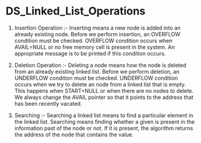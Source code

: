 # DS_Linked_List_Operations

1. Insertion Operation :- Inserting means a new node is added into an already existing node. Before we perform insertion, an OVERFLOW condition must be checked. OVERFLOW condition occurs when AVAIL=NULL or no free memory cell is present in the system. An appropriate message is to be printed if this condition occurs.

2. Deletion Operation :- Deleting a node means how the node is deleted from an already existing linked list. Before we perform deletion, an UNDERFLOW condition must be checked. UNDERFLOW condition occurs when we try to delete an node from a linked list that is empty. This happens when START=NULL or when there are no nodes to delete. We always change the AVAIL pointer so that it points to the address that has been recently vacated.

3. Searching :- Searching a linked list means to find a particular element in the linked list. Searching means finding whether a given is present in the information past of the node or not. If it is present, the algorithm returns the address of the node that contains the value.

